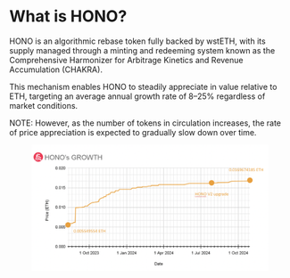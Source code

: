 # What is HONO?

HONO is an algorithmic rebase token fully backed by wstETH, with its supply managed through a minting and redeeming system known as the Comprehensive Harmonizer for Arbitrage Kinetics and Revenue Accumulation (CHAKRA).

This mechanism enables HONO to steadily appreciate in value relative to ETH, targeting an average annual growth rate of 8–25% regardless of market conditions.

NOTE: However, as the number of tokens in circulation increases, the rate of price appreciation is expected to gradually slow down over time.

<figure><img src="../../.gitbook/assets/Screenshot 2024-11-12 at 12.32.47 AM.png" alt=""><figcaption></figcaption></figure>

